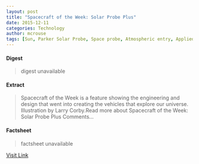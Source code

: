 ```yaml
---
layout: post
title: "Spacecraft of the Week: Solar Probe Plus"
date: 2015-12-11
categories: Technology
author: mcrouse
tags: [Sun, Parker Solar Probe, Space probe, Atmospheric entry, Applied Physics Laboratory, Gravity assist, Aerospace, Astronomy, Technology, Space science, Spacecraft, Aerospace engineering, Flight, Spaceflight technologies, Astronautics, Spaceflight, Outer space]
---
```



#### Digest
>digest unavailable

#### Extract
>Spacecraft of the Week is a feature showing the engineering and design that went into creating the vehicles that explore our universe. Illustration by Larry Corby.Read more about Spacecraft of the Week: Solar Probe Plus Comments...

#### Factsheet
>factsheet unavailable

[Visit Link](http://www.pddnet.com/news/2015/06/spacecraft-week-solar-probe-plus)


